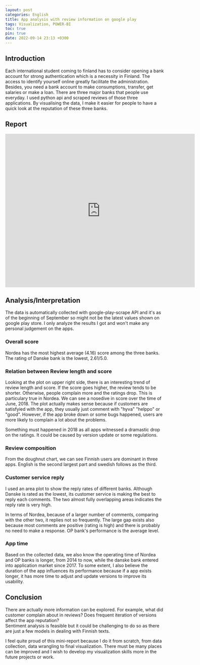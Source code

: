 ```yaml
---
layout: post
categories: English
title: App analysis with review information on google play
tags: Visualization, POWER-BI
toc: true
pin: true
date: 2022-09-14 23:13 +0300
---
```

## Introduction
Each international student coming to finland has to consider opening a bank account for strong authentication which is a necessity in Finland. The access to identify yourself online greatly facilitate the administration. Besides, you need a bank account to make consumptions, transfer, get salaries or make a loan. There are three major banks that people use everyday.
I used python api and scraped reviews of those three applications. By visualising the data, I make it easier for people to have a quick look at the reputation of these three banks.

## Report

<iframe title="app_visual" width="600" height="486" src="https://app.powerbi.com/view?r=eyJrIjoiYjU5YWU2ODQtNjY5NS00OTFiLWFmN2EtMjljM2I3YmU4ZDQ5IiwidCI6IjcwZTNmODZhLWRjZTYtNDBhZS05MzYxLWY3NWY0MmE1ODZhMyIsImMiOjh9&pageName=ReportSection" frameborder="0" allowFullScreen="true"></iframe>

## Analysis/Interpretation
The data is automatically collected with google-play-scrape API and it's as of the beginning of September so might not be the latest values shown on google play store. I only analyze the results I got and won't make any personal judgement on the apps.

### Overall score
Nordea has the most highest average (4.16) score among the three banks. The rating of Danske bank is the lowest, 2.61/5.0.  

### Relation between Review length and score
Looking at the plot on upper right side, there is an interesting trend of review length and score. If the score goes higher, the review tends to be shorter. Otherwise, people complain more and the ratings drop. This is particulary true in Nordea. We can see a nosedive in score over the time of June, 2018. The plot actually makes sense because if customers are satisfyied with the app, they usually just comment with "hyva" "helppo" or "good". However, if the app broke down or some bugs happened, users are more likely to complain a lot about the problems. 

Something must happened in 2018 as all apps witnessed a dramastic drop on the ratings. It could be caused by version update or some regulations.  

### Review composition
From the doughnut chart, we can see Finnish users are dominant in three apps. English is the second largest part and swedish follows as the third.   

### Customer service reply
I used an area plot to show the reply rates of different banks. Although Danske is rated as the lowest, its customer service is making the best to reply each comments. The two almost fully overlapping areas indicates the reply rate is very high.     

In terms of Nordea, because of a larger number of comments, comparing with the other two, it replies not so frequently. The large gap exists also because most comments are positive (rating is high) and there is probably no need to make a response. OP bank's performance is the average level.   

### App time
Based on the collected data, we also know the operating time of Nordea and OP banks is longer, from 2014 to now, while the danske bank entered into application market since 2017. To some extent, I also believe the duration of the app influences its performance because if a app exists longer, it has more time to adjust and update versions to improve its usability.  

## Conclusion  
There are actually more information can be explored. For example, what did customer complain about in reviews? Does frequent iteration of versions affect the app reputation?   
Sentiment analysis is feasible but it could be challenging to do so as there are just a few models in dealing with Finnish texts.    

I feel quite proud of this mini-report because I do it from scratch, from data collection, data wrangling to final visualization. There must be many places can be improved and I wish to develop my visualization skills more in the future projects or work.

